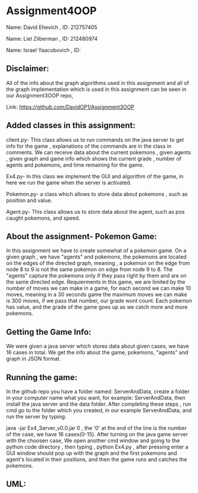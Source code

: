 # Assignment4OOP
Name: David Ehevich , ID:  212757405

Name: Liel Zilberman , ID: 212480974

Name: Israel Yaacobovich ,  ID: 


Disclaimer:
--
All of the info about the graph algorithms used in this assignment and all of the graph implementation which is used in this assignment can be seen in our Assignment3OOP repo,

Link: https://github.com/DavidOP1/Assignment3OOP

Added classes in this assignment:
--
client.py- This class allows us to run commands on the java server to get info for the game , explanations of the commands are in the class in comments. We can receive data about the current pokemons , given agents , given graph and game info which shows the current grade , number of agents and pokemons, and time remaining for the game.

Ex4.py- In this class we implement the GUI and algorithm of the game, in here we run the game when the server is activated.

Pokemon.py- a class which allows to store data about pokemons , such as position and value.

Agent.py- This class allows us to store data about the agent, such as pos caught pokemons, and speed.

About the assignment- Pokemon Game:
--
In this assignment we have to create somewhat of a pokemon game. On a given graph , we have "agents" and pokemons, the pokemons are located on the edges of the directed graph, meaning , a pokemon on the edge from node 8 to 9 is not the same pokemon on edge from node 9 to 8. The "agents" capture the pokemons only if they pass right by them and are on the same directed edge. Requierments in this game, we are limited by the number of moves we can make in a game, for each second we can make 10 moves, meaning in a 30 seconds game the maximum moves we can make is 300 moves, if we pass that number, our grade wont count. Each pokemon has value, and the grade of the game goes up as we catch more and more pokemons. 

Getting the Game Info:
--
We were given a java server which stores data about given cases, we have 16 cases in total. We get the info about the game, pokemons, "agents" and graph in JSON format.

Running the game:
--
In the github repo you have a folder named: ServerAndData, create a folder in your computer name what you want, for example: ServerAndData, then install the java server and the data folder. After completing these steps , run cmd go to the folder which you created, in our example ServerAndData, and run the server by typing:

java -jar Ex4_Server_v0.0.jar 0  , the '0'  at the end of the line is the number of the case, we have 16 cases(0-15).
After turning on the java game server with the choosen case, We open another cmd window and going to the python code directory , then typing , python Ex4.py , after pressing enter a GUI window should pop up with the graph and the first pokemons and agent's located in their positions, and then the game runs and catches the pokemons.

UML:
--

